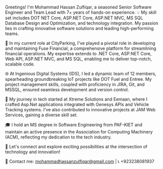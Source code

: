 Greetings! I'm Mohammad Hassan Zulfiqar, a seasoned Senior Software Engineer and Team Lead with 7+ years of hands-on experience. 
💡 My skill set includes DOT NET Core, ASP.NET Core, ASP.NET MVC, MS SQL Database Design and Optimization, and technology integration.
My passion lies in crafting innovative software solutions and leading high-performing teams.

🚀 In my current role at CityParking, I've played a pivotal role in developing and maintaining Fuse Financial, a comprehensive platform for streamlining financial operations.
 My expertise extends to .NET Core, ASP.NET Core, Web API, ASP.NET MVC, and MS SQL, enabling me to deliver top-notch, scalable code.

🌐 At Ingenious Digital Systems (IDS), I led a dynamic team of 12 members, spearheading groundbreaking IoT projects like DOT Fuel and Entree. My project management skills,
 coupled with proficiency in JIRA, Git, and MSSQL, ensured seamless development and version control.

🌟 My journey in tech started at Xtreme Solutions and Eemaan, where I crafted Asp.Net applications integrated with Genesys APIs and Vehicle Tracking systems.
 I've also contributed to innovative projects at JAM Web Services, gaining a diverse skill set.

🎓 I hold an MS degree in Software Engineering from PAF-KIET and maintain an active presence in the Association for Computing Machinery (ACM), reflecting my dedication to the tech industry.


🤝 Let's connect and explore exciting possibilities at the intersection of technology and innovation!

📧 Contact me: mohammadhassanzulfiqar@gmail.com | 📞 +923238081937
